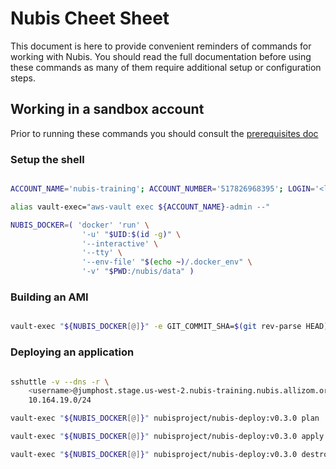 # Nubis Cheet Sheet

This document is here to provide convenient reminders of commands for working
with Nubis. You should read the full documentation before using these commands
as many of them require additional setup or configuration steps.

## Working in a sandbox account

Prior to running these commands you should consult the [prerequisites doc](https://github.com/nubisproject/nubis-docs/blob/develop/PREREQUISITES.md)

### Setup the shell

```bash

ACCOUNT_NAME='nubis-training'; ACCOUNT_NUMBER='517826968395'; LOGIN='<login>'

alias vault-exec="aws-vault exec ${ACCOUNT_NAME}-admin --"

NUBIS_DOCKER=( 'docker' 'run' \
                '-u' "$UID:$(id -g)" \
                '--interactive' \
                '--tty' \
                '--env-file' "$(echo ~)/.docker_env" \
                '-v' "$PWD:/nubis/data" )

```

### Building an AMI

```bash

vault-exec "${NUBIS_DOCKER[@]}" -e GIT_COMMIT_SHA=$(git rev-parse HEAD) nubisproject/nubis-builder:v0.4.0

```

### Deploying an application

```bash

sshuttle -v --dns -r \
    <username>@jumphost.stage.us-west-2.nubis-training.nubis.allizom.org \
    10.164.19.0/24

vault-exec "${NUBIS_DOCKER[@]}" nubisproject/nubis-deploy:v0.3.0 plan

vault-exec "${NUBIS_DOCKER[@]}" nubisproject/nubis-deploy:v0.3.0 apply

vault-exec "${NUBIS_DOCKER[@]}" nubisproject/nubis-deploy:v0.3.0 destroy

```
